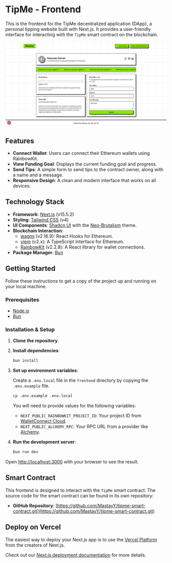 # TipMe - Frontend

This is the frontend for the TipMe decentralized application (DApp), a personal tipping website built with Next.js. It provides a user-friendly interface for interacting with the `TipMe` smart contract on the blockchain.

![TipMe Homepage](public/home.png)

## Features

-   **Connect Wallet**: Users can connect their Ethereum wallets using RainbowKit.
-   **View Funding Goal**: Displays the current funding goal and progress.
-   **Send Tips**: A simple form to send tips to the contract owner, along with a name and a message.
-   **Responsive Design**: A clean and modern interface that works on all devices.

## Technology Stack

-   **Framework**: [Next.js](https://nextjs.org/) (v15.5.2)
-   **Styling**: [Tailwind CSS](https://tailwindcss.com/) (v4)
-   **UI Components**: [Shadcn UI](https://ui.shadcn.com/) with the [Neo-Brutalism](https://neobrutalism.dev/) theme.
-   **Blockchain Interaction**:
    -   [wagmi](https://wagmi.sh/) (v2.16.9): React Hooks for Ethereum.
    -   [viem](https://viem.sh/) (v2.x): A TypeScript Interface for Ethereum.
    -   [RainbowKit](https://www.rainbowkit.com/) (v2.2.8): A React library for wallet connections.
-   **Package Manager**: [Bun](https://bun.sh/)

## Getting Started

Follow these instructions to get a copy of the project up and running on your local machine.

### Prerequisites

-   [Node.js](https://nodejs.org/)
-   [Bun](https://bun.sh/)

### Installation & Setup

1.  **Clone the repository**.

2.  **Install dependencies**:

    ```bash
    bun install
    ```

3.  **Set up environment variables**:

    Create a `.env.local` file in the `frontend` directory by copying the `.env.example` file.

    ```bash
    cp .env.example .env.local
    ```

    You will need to provide values for the following variables:

    -   `NEXT_PUBLIC_RAINBOWKIT_PROJECT_ID`: Your project ID from [WalletConnect Cloud](https://cloud.walletconnect.com/).
    -   `NEXT_PUBLIC_ALCHEMY_RPC`: Your RPC URL from a provider like [Alchemy](https://www.alchemy.com/).

4.  **Run the development server**:
    ```bash
    bun run dev
    ```

Open [http://localhost:3000](http://localhost:3000) with your browser to see the result.

## Smart Contract

This frontend is designed to interact with the `TipMe` smart contract. The source code for the smart contract can be found in its own repository:

-   **GitHub Repository**: [https://github.com/MastayY/tipme-smart-contract.git](https://github.com/MastayY/tipme-smart-contract.git)

## Deploy on Vercel

The easiest way to deploy your Next.js app is to use the [Vercel Platform](https://vercel.com/new?utm_medium=default-template&filter=next.js&utm_source=create-next-app&utm_campaign=create-next-app-readme) from the creators of Next.js.

Check out our [Next.js deployment documentation](https://nextjs.org/docs/app/building-your-application/deploying) for more details.
